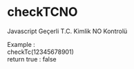 # checkTCNO
Javascript Geçerli T.C. Kimlik NO Kontrolü

Example :<br/>
checkTc(12345678901)<br/>
return true : false<br/>
